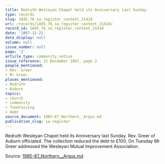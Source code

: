 ```yaml
---
title: Redruth Wesleyan Chapel held its Anniversary last Sunday.
type: records
slug: 1845_76_sa_register_content_21418
url: /records/1845_76_sa_register_content_21418/
record_id: 1845_76_sa_register_content_21418
date: '1867-12-21'
date_display: null
volume: null
issue_number: null
page: '2'
article_type: community_notice
issue_reference: 21 December 1867, page 2
people_mentioned:
- Rev. Greer
- Mr Greer
places_mentioned:
- Redruth
- Auburn
topics:
- church
- community
- fundraising
- debt
source_document: 1985-87_Northern__Argus.md
publication_slug: sa-register
---
```


Redruth Wesleyan Chapel held its Anniversary last Sunday.  Rev. Greer of Auburn officiated.  The collection reduced the debt to £100.  On Tuesday Mr Greer addressed the Wesleyan Mutual Improvement Association.

Source: [1985-87_Northern__Argus.md](/downloads/markdown/1985-87_Northern__Argus.md)
